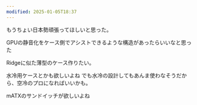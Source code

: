 ```yaml
---
modified: 2025-01-05T18:37
---
```


もうちょい日本勢頑張ってほしいと思った。

GPUの静音化をケース側でアシストできるような構造があったらいいなと思った

Ridgeに似た薄型のケース作りたい。

水冷用ケースとかも欲しいよね
でも水冷の設計してもあんま使わなそうだから、空冷のプロになればいいかも。

mATXのサンドイッチが欲しいよね
